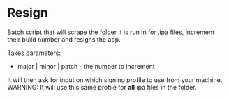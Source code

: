 # Resign

Batch script that will scrape the folder it is run in for .ipa files, increment their build number and resigns the app. 

Takes parameters:

 - major | minor | patch - the number to increment

It will then ask for input on which signing profile to use from your machine. WARNING: It will use this same profile for **all** ipa files in the folder. 

